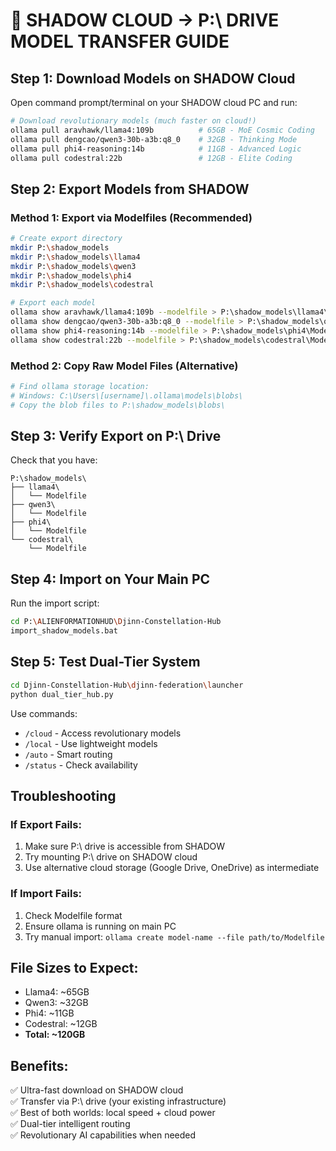 # 🌟 SHADOW CLOUD → P:\ DRIVE MODEL TRANSFER GUIDE

## Step 1: Download Models on SHADOW Cloud

Open command prompt/terminal on your SHADOW cloud PC and run:

```bash
# Download revolutionary models (much faster on cloud!)
ollama pull aravhawk/llama4:109b          # 65GB - MoE Cosmic Coding
ollama pull dengcao/qwen3-30b-a3b:q8_0    # 32GB - Thinking Mode  
ollama pull phi4-reasoning:14b            # 11GB - Advanced Logic
ollama pull codestral:22b                 # 12GB - Elite Coding
```

## Step 2: Export Models from SHADOW

### Method 1: Export via Modelfiles (Recommended)
```bash
# Create export directory
mkdir P:\shadow_models
mkdir P:\shadow_models\llama4
mkdir P:\shadow_models\qwen3  
mkdir P:\shadow_models\phi4
mkdir P:\shadow_models\codestral

# Export each model
ollama show aravhawk/llama4:109b --modelfile > P:\shadow_models\llama4\Modelfile
ollama show dengcao/qwen3-30b-a3b:q8_0 --modelfile > P:\shadow_models\qwen3\Modelfile
ollama show phi4-reasoning:14b --modelfile > P:\shadow_models\phi4\Modelfile  
ollama show codestral:22b --modelfile > P:\shadow_models\codestral\Modelfile
```

### Method 2: Copy Raw Model Files (Alternative)
```bash
# Find ollama storage location:
# Windows: C:\Users\[username]\.ollama\models\blobs\
# Copy the blob files to P:\shadow_models\blobs\
```

## Step 3: Verify Export on P:\ Drive

Check that you have:
```
P:\shadow_models\
├── llama4\
│   └── Modelfile
├── qwen3\
│   └── Modelfile  
├── phi4\
│   └── Modelfile
└── codestral\
    └── Modelfile
```

## Step 4: Import on Your Main PC

Run the import script:
```bash
cd P:\ALIENFORMATIONHUD\Djinn-Constellation-Hub
import_shadow_models.bat
```

## Step 5: Test Dual-Tier System

```bash
cd Djinn-Constellation-Hub\djinn-federation\launcher
python dual_tier_hub.py
```

Use commands:
- `/cloud` - Access revolutionary models
- `/local` - Use lightweight models  
- `/auto` - Smart routing
- `/status` - Check availability

## Troubleshooting

### If Export Fails:
1. Make sure P:\ drive is accessible from SHADOW
2. Try mounting P:\ drive on SHADOW cloud
3. Use alternative cloud storage (Google Drive, OneDrive) as intermediate

### If Import Fails:
1. Check Modelfile format
2. Ensure ollama is running on main PC
3. Try manual import: `ollama create model-name --file path/to/Modelfile`

## File Sizes to Expect:
- Llama4: ~65GB
- Qwen3: ~32GB  
- Phi4: ~11GB
- Codestral: ~12GB
- **Total: ~120GB**

## Benefits:
✅ Ultra-fast download on SHADOW cloud  
✅ Transfer via P:\ drive (your existing infrastructure)  
✅ Best of both worlds: local speed + cloud power  
✅ Dual-tier intelligent routing  
✅ Revolutionary AI capabilities when needed 